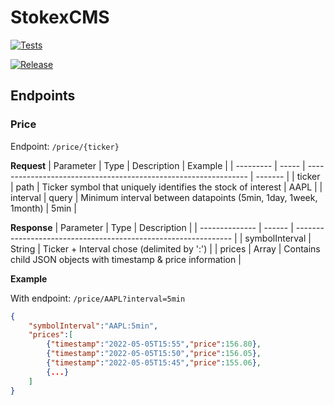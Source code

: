 # StokexCMS

[![Tests](https://github.com/alfredats/stokexCMS/actions/workflows/onPush.yml/badge.svg)](https://github.com/alfredats/stokexCMS/actions/workflows/onPush.yml)

[![Release](https://github.com/alfredats/stokexCMS/actions/workflows/versioned.yml/badge.svg)](https://github.com/alfredats/stokexCMS/actions/workflows/versioned.yml)

## Endpoints

### Price
Endpoint: `/price/{ticker}`

**Request**
| Parameter | Type  | Description                                                     | Example |
| --------- | ----- | --------------------------------------------------------------- | ------- |
| ticker    | path  | Ticker symbol that uniquely identifies the stock of interest    | AAPL    |
| interval  | query | Minimum interval between datapoints (5min, 1day, 1week, 1month) | 5min    | 


**Response**
| Parameter      | Type   | Description                                                    |
| -------------- | ------ | -------------------------------------------------------------- |
| symbolInterval | String | Ticker + Interval chose (delimited by ':')                     |
| prices         | Array  | Contains child JSON objects with timestamp & price information |


**Example**


With endpoint: `/price/AAPL?interval=5min`

```json
{
	"symbolInterval":"AAPL:5min",
	"prices":[
		{"timestamp":"2022-05-05T15:55","price":156.80},
		{"timestamp":"2022-05-05T15:50","price":156.05},
		{"timestamp":"2022-05-05T15:45","price":155.06},
		{...}
	]
}
```
